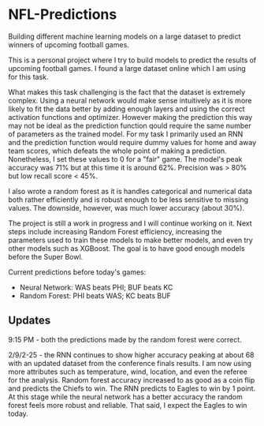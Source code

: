 # NFL-Predictions
Building different machine learning models on a large dataset to predict winners of upcoming football games.

This is a personal project where I try to build models to predict the results of upcoming football games. I found a large dataset online which I am using for this task.

What makes this task challenging is the fact that the dataset is extremely complex. Using a neural network would make sense intuitively as it is more likely to fit the data better by adding enough layers and using the correct activation functions and optimizer. However making the prediction this way may not be ideal as the prediction function qould require the same number of parameters as the trained model. For my task I primarily used an RNN and the prediction function would require dummy values for home and away team scores, which defeats the whole point of making a prediction. Nonetheless, I set these values to 0 for a "fair" game. The model's peak accuracy was 71% but at this time it is around 62%. Precision was > 80% but low recall score < 45%.

I also wrote a random forest as it is handles categorical and numerical data both rather efficiently and is robust enough to be less sensitive to missing values. The downside, however, was much lower accuracy (about 30%).

The project is still a work in progress and I will continue working on it. Next steps include increasing Random Forest efficiency, increasing the parameters used to train these models to make better models, and even try other models such as XGBoost. The goal is to have good enough models before the Super Bowl.

Current predictions before today's games:
  - Neural Network: WAS beats PHI; BUF beats KC
  - Random Forest: PHI beats WAS; KC beats BUF

## Updates
9:15 PM - both the predictions made by the random forest were correct.

2/9/2-25 - the RNN continues to show higher accuracy peaking at about 68 with an updated dataset from the conference finals results. I am now using more attributes such as temperature, wind, location, and even the referee for the analysis. Random forest accuracy increased to as good as a coin flip and predicts the Chiefs to win. The RNN predicts to Eagles to win by 1 point. At this stage while the neural network has a better accuracy the random forest feels more robust and reliable. That said, I expect the Eagles to win today.

